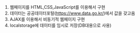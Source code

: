 1. 웹페이지를 HTML,CSS,JavaScript를 이용해서 구현
2. 데이터는 공공데이터포털(https://www.data.go.kr/)에서 값을 갖고옴
3. AJAX를 이용해서 비동기적 웹페이지 구현
4. localstorage에 데이터를 임시로 저장(DB대용으로 사용)

